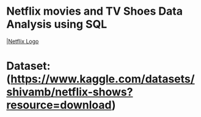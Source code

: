 # Netflix movies and TV Shoes Data Analysis using SQL

|[Netflix Logo](https://github.com/nguyenchinhh/netflix_sql_project2/blob/main/logo.png)


# Dataset: (https://www.kaggle.com/datasets/shivamb/netflix-shows?resource=download)
